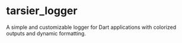 # tarsier_logger
A simple and customizable logger for Dart applications with colorized outputs and dynamic formatting.
